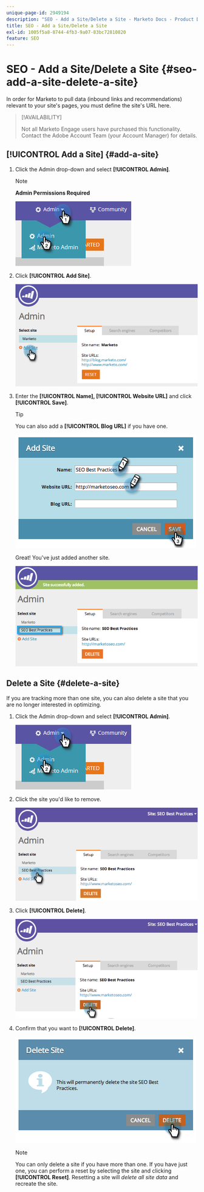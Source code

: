 ```yaml
---
unique-page-id: 2949194
description: "SEO - Add a Site/Delete a Site - Marketo Docs - Product Documentation"
title: SEO - Add a Site/Delete a Site
exl-id: 1005f5a8-8744-4fb3-9a07-83bc72810820
feature: SEO
---
```

# SEO - Add a Site/Delete a Site {#seo-add-a-site-delete-a-site}

In order for Marketo to pull data (inbound links and recommendations) relevant to your site's pages, you must define the site's URL here.

>[!AVAILABILITY]
>
>Not all Marketo Engage users have purchased this functionality. Contact the Adobe Account Team (your Account Manager) for details.

## [!UICONTROL Add a Site] {#add-a-site}

1. Click the Admin drop-down and select **[!UICONTROL Admin]**.

   >[!NOTE]
   >
   >**Admin Permissions Required**

   ![](assets/one.png)

1. Click **[!UICONTROL Add Site]**.

   ![](assets/two.png)

1. Enter the **[!UICONTROL Name], [!UICONTROL Website URL]** and click **[!UICONTROL Save]**.

   >[!TIP]
   >
   >You can also add a **[!UICONTROL Blog URL]** if you have one.

   ![](assets/image2014-9-17-21-3a19-3a51.png)

   Great! You've just added another site.

   ![](assets/four.png)

## Delete a Site {#delete-a-site}

If you are tracking more than one site, you can also delete a site that you are no longer interested in optimizing.

1. Click the Admin drop-down and select **[!UICONTROL Admin]**.

   ![](assets/one.png)

1. Click the site you'd like to remove.

   ![](assets/six.png)

1. Click **[!UICONTROL Delete]**.

   ![](assets/seven.png)

1. Confirm that you want to **[!UICONTROL Delete]**.

   ![](assets/image2014-9-17-21-3a21-3a22.png)

   >[!NOTE]
   >
   >You can only delete a site if you have more than one. If you have just one, you can perform a reset by selecting the site and clicking **[!UICONTROL Reset]**. Resetting a site will _delete all site data_ and recreate the site.

